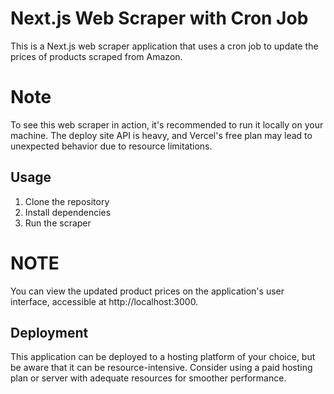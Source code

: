 # Next.js Web Scraper with Cron Job

This is a Next.js web scraper application that uses a cron job to update the prices of products scraped from Amazon.

# Note
To see this web scraper in action, it's recommended to run it locally on your machine. The deploy site API is heavy, and Vercel's free plan may lead to unexpected behavior due to resource limitations.

## Usage

1. Clone the repository
2. Install dependencies
3. Run the scraper

# NOTE
You can view the updated product prices on the application's user interface, accessible at http://localhost:3000.
## Deployment
This application can be deployed to a hosting platform of your choice, but be aware that it can be resource-intensive. Consider using a paid hosting plan or server with adequate resources for smoother performance.
